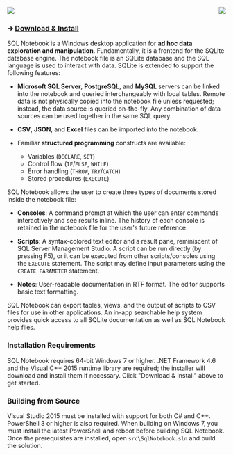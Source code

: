 <a href="https://raw.githubusercontent.com/electroly/sqlnotebook/master/art/screenshot.png" target="_blank"><img src="https://raw.githubusercontent.com/electroly/sqlnotebook/master/art/screenshot-thumb.png" align="right"></a>
<img src="https://raw.githubusercontent.com/electroly/sqlnotebook/master/art/icon-title.png">
### ➔ [**Download & Install**](http://sqlnotebook.com/install/setup.exe)

SQL Notebook is a Windows desktop application for **ad hoc data exploration and manipulation**.  Fundamentally, it is a frontend for the SQLite database engine.  The notebook file is an SQLite database and the SQL language is used to interact with data.  SQLite is extended to support the following features:

- **Microsoft SQL Server**, **PostgreSQL**, and **MySQL** servers can be linked into the notebook and queried interchangeably with local tables.  Remote data is not physically copied into the notebook file unless requested; instead, the data source is queried on-the-fly.  Any combination of data sources can be used together in the same SQL query.

- **CSV**, **JSON**, and **Excel** files can be imported into the notebook.

- Familiar **structured programming** constructs are available:
    - Variables (`DECLARE`, `SET`)
    - Control flow (`IF`/`ELSE`, `WHILE`)
    - Error handling (`THROW`, `TRY`/`CATCH`)
    - Stored procedures (`EXECUTE`)

SQL Notebook allows the user to create three types of documents stored inside the notebook file:

- **Consoles**: A command prompt at which the user can enter commands interactively and see results inline.  The history of each console is retained in the notebook file for the user's future reference.

- **Scripts**: A syntax-colored text editor and a result pane, reminiscent of SQL Server Management Studio.  A script can be run directly (by pressing F5), or it can be executed from other scripts/consoles using the `EXECUTE` statement.  The script may define input parameters using the `CREATE PARAMETER` statement.

- **Notes**: User-readable documentation in RTF format.  The editor supports basic text formatting.

SQL Notebook can export tables, views, and the output of scripts to CSV files for use in other applications.  An in-app searchable help system provides quick access to all SQLite documentation as well as SQL Notebook help files.

### Installation Requirements

SQL Notebook requires 64-bit Windows 7 or higher.  .NET Framework 4.6 and the Visual C++ 2015 runtime library are required; the installer will download and install them if necessary.  Click "Download & Install" above to get started.

### Building from Source

Visual Studio 2015 must be installed with support for both C# and C++.  PowerShell 3 or higher is also required.  When building on Windows 7, you must install the latest PowerShell and reboot before building SQL Notebook.  Once the prerequisites are installed, open `src\SqlNotebook.sln` and build the solution.
